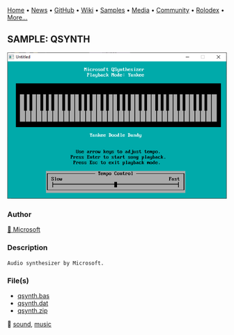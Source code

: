 [Home](https://qb64.com) • [News](../../news.md) • [GitHub](../../github.md) • [Wiki](../../wiki.md) • [Samples](../../samples.md) • [Media](../../media.md) • [Community](../../community.md) • [Rolodex](../../rolodex.md) • [More...](../../more.md)

## SAMPLE: QSYNTH

![screenshot.png](img/screenshot.png)

### Author

[🐝 Microsoft](../microsoft.md) 

### Description

```text
Audio synthesizer by Microsoft.
```

### File(s)

* [qsynth.bas](src/qsynth.bas)
* [qsynth.dat](src/qsynth.dat)
* [qsynth.zip](src/qsynth.zip)

🔗 [sound](../sound.md), [music](../music.md)
